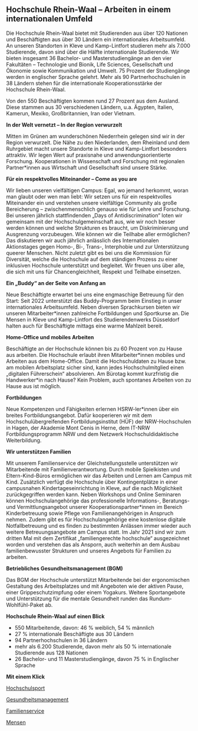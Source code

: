 








**Hochschule Rhein\-Waal – Arbeiten in einem
internationalen Umfeld**
---------------------------------------------------------------------





Die Hochschule Rhein\-Waal bietet mit Studierenden aus über 120 Nationen und Beschäftigten aus über 30 Ländern ein internationales Arbeitsumfeld. An unseren Standorten in Kleve und Kamp\-Lintfort studieren mehr als 7\.000 Studierende, davon sind über die Hälfte internationale Studierende. Wir bieten insgesamt 36 Bachelor\- und Masterstudiengänge an den vier Fakultäten – Technologie und Bionik, Life Sciences, Gesellschaft und Ökonomie sowie Kommunikation und Umwelt. 75 Prozent der Studiengänge werden in englischer Sprache gelehrt. Mehr als 90 Partnerhochschulen in 38 Ländern stehen für die internationale Kooperationsstärke der Hochschule Rhein\-Waal.


Von den 550 Beschäftigten kommen rund 27 Prozent aus dem Ausland. Diese stammen aus 30 verschiedenen Ländern, u.a. Ägypten, Italien, Kamerun, Mexiko, Großbritannien, Iran oder Vietnam.









**In der Welt vernetzt – In der Region verwurzelt**  
  

Mitten im Grünen am wunderschönen Niederrhein gelegen sind wir in der Region verwurzelt. Die Nähe zu den Niederlanden, dem Rheinland und dem Ruhrgebiet macht unsere Standorte in Kleve und Kamp\-Lintfort besonders attraktiv. Wir legen Wert auf praxisnahe und anwendungsorientierte Forschung. Kooperationen in Wissenschaft und Forschung mit regionalen Partner\*innen aus Wirtschaft und Gesellschaft sind unsere Stärke.


**Für ein respektvolles Miteinander – Come as you are**  
  

Wir lieben unseren vielfältigen Campus: Egal, wo jemand herkommt, woran man glaubt oder wen man liebt: Wir setzen uns für ein respektvolles Miteinander ein und verstehen unsere vielfältige Community als große Bereicherung – zwischenmenschlich genauso wie für Lehre und Forschung. Bei unseren jährlich stattfindenden „Days of Antidiscrimination“ loten wir gemeinsam mit der Hochschulgemeinschaft aus, wie wir noch besser werden können und welche Strukturen es braucht, um Diskriminierung und Ausgrenzung vorzubeugen. Wie können wir die Teilhabe aller ermöglichen? Das diskutieren wir auch jährlich anlässlich des Internationalen Aktionstages gegen Homo\-, Bi\-, Trans\-, Interphobie und zur Unterstützung queerer Menschen. Nicht zuletzt gibt es bei uns die Kommission für Diversität, welche die Hochschule auf dem ständigen Prozess zu einer inklusiven Hochschule unterstützt und begleitet. Wir freuen uns über alle, die sich mit uns für Chancengleichheit, Respekt und Teilhabe einsetzen.


**Ein „Buddy“ an der Seite von Anfang an**  
  

Neue Beschäftigte erwartet bei uns eine engmaschige Betreuung für den Start: Seit 2022 unterstützt das Buddy\-Programm beim Einstieg in unser internationales Arbeitsumfeld. Neben diversen Sprachkursen bieten wir unseren Mitarbeiter\*innen zahlreiche Fortbildungen und Sportkurse an. Die Mensen in Kleve und Kamp\-Lintfort des Studierendenwerks Düsseldorf halten auch für Beschäftigte mittags eine warme Mahlzeit bereit.


**Home\-Office und mobiles Arbeiten**  
  

Beschäftigte an der Hochschule können bis zu 60 Prozent von zu Hause aus arbeiten. Die Hochschule erlaubt ihren Mitarbeiter\*innen mobiles und Arbeiten aus dem Home\-Office. Damit die Hochschuldaten zu Hause bzw. am mobilen Arbeitsplatz sicher sind, kann jedes Hochschulmitglied einen „digitalen Führerschein“ absolvieren. Am Bürotag kommt kurzfristig die Handwerker\*in nach Hause? Kein Problem, auch spontanes Arbeiten von zu Hause aus ist möglich.


**Fortbildungen**  
  

Neue Kompetenzen und Fähigkeiten erlernen HSRW\-ler\*innen über ein breites Fortbildungsangebot. Dafür kooperieren wir mit dem Hochschulübergreifenden Fortbildungsinstitut (HÜF) der NRW\-Hochschulen in Hagen, der Akademie Mont Cenis in Herne, dem IT\-NRW Fortbildungsprogramm NRW und dem Netzwerk Hochschuldidaktische Weiterbildung.


**Wir unterstützen Familien**  
  

Mit unserem Familienservice der Gleichstellungsstelle unterstützen wir Mitarbeitende mit Familienverantwortung. Durch mobile Spielkisten und Eltern\-Kind\-Büros ermöglichen wir das Arbeiten und Lernen am Campus mit Kind. Zusätzlich verfügt die Hochschule über Kontingentplätze in einer campusnahen Kindertageseinrichtung in Kleve, auf die nach Möglichkeit zurückgegriffen werden kann. Neben Workshops und Online Seminaren können Hochschulangehörige das professionelle Informations\-, Beratungs\- und Vermittlungsangebot unserer Kooperationspartner\*innen im Bereich Kinderbetreuung sowie Pflege von Familienangehörigen in Anspruch nehmen. Zudem gibt es für Hochschulangehörige eine kostenlose digitale Notfallbetreuung und es finden zu bestimmten Anlässen immer wieder auch weitere Betreuungsangebote am Campus statt. Im Jahr 2021 sind wir zum dritten Mal mit dem Zertifikat „familiengerechte hochschule“ ausgezeichnet worden und verstehen das als Ansporn, auch weiterhin an dem Ausbau familienbewusster Strukturen und unseres Angebots für Familien zu arbeiten.


**Betriebliches Gesundheitsmanagement (BGM)**  
  

Das BGM der Hochschule unterstützt Mitarbeitende bei der ergonomischen Gestaltung des Arbeitsplatzes und mit Angeboten wie der aktiven Pause, einer Grippeschutzimpfung oder einem Yogakurs. Weitere Sportangebote und Unterstützung für die mentale Gesundheit runden das Rundum\-Wohlfühl\-Paket ab.


**Hochschule Rhein\-Waal auf einen Blick**


* 550 Mitarbeitende, davon: 46 % weiblich, 54 % männlich
* 27 % internationale Beschäftigte aus 30 Ländern
* 94 Partnerhochschulen in 36 Ländern
* mehr als 6\.200 Studierende, davon mehr als 50 % internationale Studierende aus 128 Nationen
* 26 Bachelor\- und 11 Masterstudiengänge, davon 75 % in Englischer Sprache







**Mit einem Klick**  
  

[Hochschulsport](https://www.hochschule-rhein-waal.de/de/hochschule/ueber-die-hochschule/hochschulsport)  
  

[Gesundheitsmanagement](https://www.hochschule-rhein-waal.de/de/hochschule/ueber-die-hochschule/betriebliches-gesundheitsmanagement-bgm)  
  

[Familienservice](https://www.hochschule-rhein-waal.de/de/hochschule/organisation/interessen-vertretungen-und-beauftragte/gleichstellung/familienservice)  
  

[Mensen](https://www.stw-d.de/gastronomie/)











